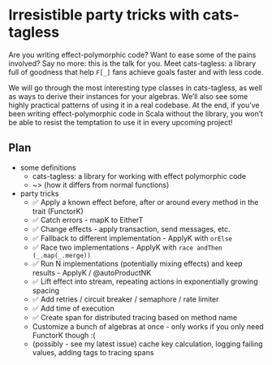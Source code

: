 # Irresistible party tricks with cats-tagless

Are you writing effect-polymorphic code? Want to ease some of the pains involved? Say no more: this is the talk for you.
Meet cats-tagless: a library full of goodness that help `F[_]` fans achieve goals faster and with less code.

We will go through the most interesting type classes in cats-tagless, as well as ways to derive their instances for your algebras.
We’ll also see some highly practical patterns of using it in a real codebase.
At the end, if you’ve been writing effect-polymorphic code in Scala without the library, you won’t be able to resist the temptation to use it in every upcoming project!


## Plan

- some definitions
  - cats-tagless: a library for working with effect polymorphic code
  - ~> (how it differs from normal functions)
- party tricks
  - ✅ Apply a known effect before, after or around every method in the trait (FunctorK)
  - ✅ Catch errors - mapK to EitherT
  - ✅ Change effects - apply transaction, send messages, etc.
  - ✅ Fallback to different implementation - ApplyK with `orElse`
  - ✅ Race two implementations - ApplyK with `race andThen (_.map(_.merge))`
  - ✅ Run N implementations (potentially mixing effects) and keep results - ApplyK / @autoProductNK 
  - ✅ Lift effect into stream, repeating actions in exponentially growing spacing
  - ✅ Add retries / circuit breaker / semaphore / rate limiter
  - ✅ Add time of execution
  - ✅ Create span for distributed tracing based on method name
  - Customize a bunch of algebras at once - only works if you only need FunctorK though :(
  - (possibly - see my latest issue) cache key calculation, logging failing values, adding tags to tracing spans

